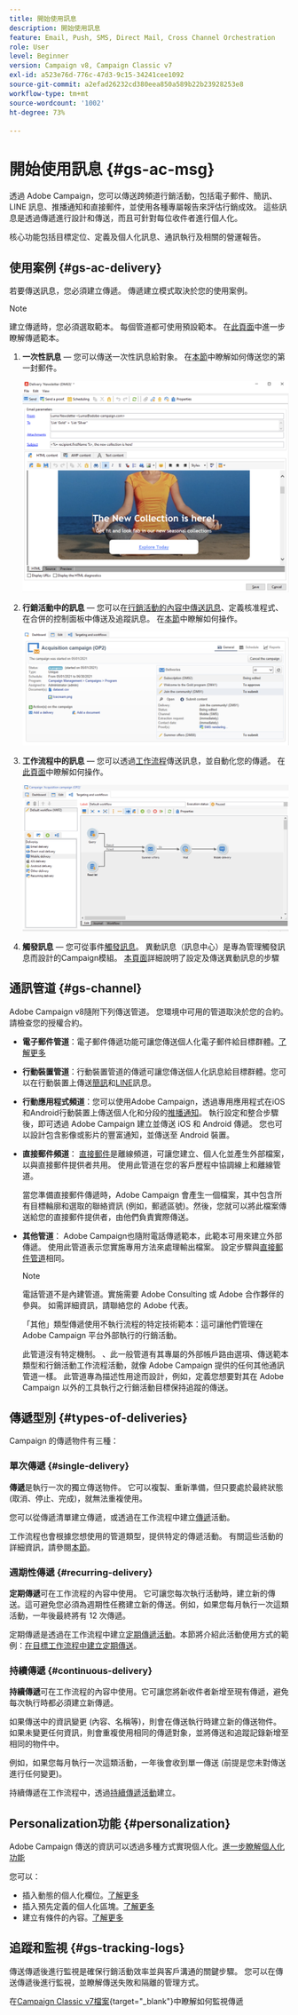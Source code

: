 ```yaml
---
title: 開始使用訊息
description: 開始使用訊息
feature: Email, Push, SMS, Direct Mail, Cross Channel Orchestration
role: User
level: Beginner
version: Campaign v8, Campaign Classic v7
exl-id: a523e76d-776c-47d3-9c15-34241cee1092
source-git-commit: a2efad26232cd380eea850a589b22b23928253e8
workflow-type: tm+mt
source-wordcount: '1002'
ht-degree: 73%

---
```


# 開始使用訊息 {#gs-ac-msg}

透過 Adobe Campaign，您可以傳送跨頻道行銷活動，包括電子郵件、簡訊、LINE 訊息、推播通知和直接郵件，並使用各種專屬報告來評估行銷成效。 這些訊息是透過傳遞進行設計和傳送，而且可針對每位收件者進行個人化。

核心功能包括目標定位、定義及個人化訊息、通訊執行及相關的營運報告。

## 使用案例 {#gs-ac-delivery}

若要傳送訊息，您必須建立傳遞。 傳遞建立模式取決於您的使用案例。

>[!NOTE]
>
>建立傳遞時，您必須選取範本。 每個管道都可使用預設範本。 在[此頁面](../send/create-templates.md)中進一步瞭解傳遞範本。

1. **一次性訊息** — 您可以傳送一次性訊息給對象。 在[本節](create-message.md)中瞭解如何傳送您的第一封郵件。

   ![](assets/send-email.png)

1. **行銷活動中的訊息** — 您可以在[行銷活動的內容中傳送訊息](campaigns.md)、定義核准程式、在合併的控制面板中傳送及追蹤訊息。 在[本節](../../automation/campaigns/marketing-campaign-deliveries.md)中瞭解如何操作。

   ![](assets/deliveries-in-a-campaign.png)

1. **工作流程中的訊息** — 您可以透過[工作流程](../config/workflows.md)傳送訊息，並自動化您的傳遞。 在[此頁面](../../automation/workflow/delivery.md)中瞭解如何操作。

   ![](assets/send-in-a-wf.png)

1. **觸發訊息** — 您可從事件[觸發訊息](../send/transactional.md)。 異動訊息（訊息中心）是專為管理觸發訊息而設計的Campaign模組。 [本頁面](../send/transactional.md)詳細說明了設定及傳送異動訊息的步驟

## 通訊管道 {#gs-channel}

Adobe Campaign v8隨附下列傳送管道。 您環境中可用的管道取決於您的合約。 請檢查您的授權合約。

* **電子郵件管道**：電子郵件傳遞功能可讓您傳送個人化電子郵件給目標群體。[了解更多](../send/email.md)

* **行動裝置管道**：行動裝置管道的傳遞可讓您傳送個人化訊息給目標群體。您可以在行動裝置上傳送[簡訊](../send/sms/sms.md)和[LINE](../send/line.md)訊息。

* **行動應用程式頻道**：您可以使用Adobe Campaign，透過專用應用程式在iOS和Android行動裝置上傳送個人化和分段的[推播通知](../send/push.md)。 執行設定和整合步驟後，即可透過 Adobe Campaign 建立並傳送 iOS 和 Android 傳遞。 您也可以設計包含影像或影片的豐富通知，並傳送至 Android 裝置。

* **直接郵件頻道**： [直接郵件](../send/direct-mail.md)是離線頻道，可讓您建立、個人化並產生外部檔案，以與直接郵件提供者共用。 使用此管道在您的客戶歷程中協調線上和離線管道。

  當您準備直接郵件傳遞時，Adobe Campaign 會產生一個檔案，其中包含所有目標輪廓和選取的聯絡資訊 (例如，郵遞區號)。然後，您就可以將此檔案傳送給您的直接郵件提供者，由他們負責實際傳送。


* **其他管道**： Adobe Campaign也隨附電話傳遞範本，此範本可用來建立外部傳遞。 使用此管道表示您實施專用方法來處理輸出檔案。 設定步驟與[直接郵件管道](../send/direct-mail.md)相同。

  >[!NOTE]
  >
  >電話管道不是內建管道。實施需要 Adobe Consulting 或 Adobe 合作夥伴的參與。 如需詳細資訊，請聯絡您的 Adobe 代表。

  「其他」類型傳遞使用不執行流程的特定技術範本：這可讓他們管理在 Adobe Campaign 平台外部執行的行銷活動。

  此管道沒有特定機制。 、此一般管道有其專屬的外部帳戶路由選項、傳送範本類型和行銷活動工作流程活動，就像 Adobe Campaign 提供的任何其他通訊管道一樣。 此管道專為描述性用途而設計，例如，定義您想要對其在 Adobe Campaign 以外的工具執行之行銷活動目標保持追蹤的傳送。

## 傳遞型別 {#types-of-deliveries}

Campaign 的傳遞物件有三種：

### 單次傳遞 {#single-delivery}

 **傳遞**&#x200B;是執行一次的獨立傳送物件。 它可以複製、重新準備，但只要處於最終狀態 (取消、停止、完成)，就無法重複使用。

您可以從傳遞清單建立傳遞，或透過在工作流程中建立[傳遞](../../automation/workflow/delivery.md)活動。

工作流程也會根據您想使用的管道類型，提供特定的傳遞活動。 有關這些活動的詳細資訊，請參閱[本節](../../automation/workflow/cross-channel-deliveries.md)。

### 週期性傳遞 {#recurring-delivery}

**定期傳遞**&#x200B;可在工作流程的內容中使用。 它可讓您每次執行活動時，建立新的傳送。這可避免您必須為週期性任務建立新的傳送。例如，如果您每月執行一次這類活動，一年後最終將有 12 次傳遞。

定期傳遞是透過在工作流程中建立[定期傳遞活動](../../automation/workflow/recurring-delivery.md)。本節將介紹此活動使用方式的範例：[在目標工作流程中建立定期傳送](../../automation/workflow/send-a-birthday-email.md)。

### 持續傳遞 {#continuous-delivery}

**持續傳遞**&#x200B;可在工作流程的內容中使用。它可讓您將新收件者新增至現有傳遞，避免每次執行時都必須建立新傳遞。

如果傳送中的資訊變更 (內容、名稱等)，則會在傳送執行時建立新的傳送物件。如果未變更任何資訊，則會重複使用相同的傳遞對象，並將傳送和追蹤記錄新增至相同的物件中。

例如，如果您每月執行一次這類活動，一年後會收到單一傳送 (前提是您未對傳送進行任何變更)。

持續傳遞在工作流程中，透過[持續傳遞活動](../../automation/workflow/continuous-delivery.md)建立。

## Personalization功能 {#personalization}

Adobe Campaign 傳送的資訊可以透過多種方式實現個人化。[進一步瞭解個人化功能](../send/personalize.md)

您可以：

* 插入動態的個人化欄位。[了解更多](../send/personalization-fields.md)
* 插入預先定義的個人化區塊。[了解更多](../send/personalization-blocks.md)
* 建立有條件的內容。[了解更多](../send/conditions.md)


## 追蹤和監視 {#gs-tracking-logs}

傳送傳遞後進行監視是確保行銷活動效率並與客戶溝通的關鍵步驟。 您可以在傳送傳遞後進行監視，並瞭解傳送失敗和隔離的管理方式。

在[Campaign Classic v7檔案](https://experienceleague.adobe.com/docs/campaign-classic/using/sending-messages/monitoring-deliveries/about-delivery-monitoring.html?lang=zh-Hans#sending-messages){target="_blank"}中瞭解如何監視傳遞
